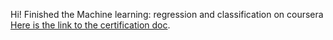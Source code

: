 Hi! Finished the Machine learning: regression and classification on coursera </br>
[Here is the link to the certification doc](https://coursera.org/share/633333a0d96995df6d8cb031bd461d46).
